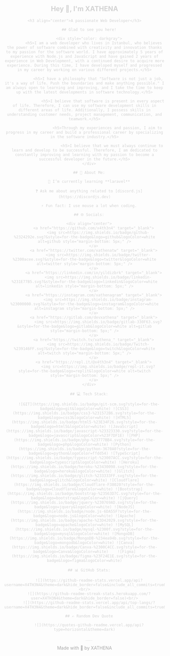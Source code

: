 <div draggable="false" (dragstart)="false;" align="center" style="align: center; text-decoration:none; color: lightgrey; cursor: default; pointer-events:none; user-drag: none;
    -webkit-user-drag: none;
    user-select: none;
    -moz-user-select: none;
    -webkit-user-select: none;
    -ms-user-select: none;">
    <h2 align="center">Hey 👋, I'm XATHENA</h2>

    <h3 align="center">A passionate Web Developer</h3>

        ## Glad to see you here!

        <div style="color: darkgray">
            <h5>I am a web developer who lives in Istanbul, who believes the power of software combined with creativity and innovation thanks to my passion for the software world. I have approximately 5 years of experience with Node.js and JavaScript and have gained 2 years of experience in Web Development, with a continued desire to acquire more experience. During this time, I have developed myself and progressed in my career by working on various different projects.</h5>

                <h5>I have a philosophy that "Software is not just a job, it's a way of life. Push the boundaries and make anything possible." I am always open to learning and improving, and I take the time to keep up with the latest developments in software technology.</h5>

                    <h5>I believe that software is present in every aspect of life. Therefore, I can use my software development skills in different areas of life. Additionally, I possess skills in understanding customer needs, project management, communication, and teamwork.</h5>

                        <h5>Through my experiences and passion, I aim to progress in my career and build a professional career by specializing in the software industry.</h5>

                            <h5>I believe that we must always continue to learn and develop to be successful. Therefore, I am dedicated to constantly improving and learning with my passion to become a successful developer in the future.</h5>
        </div>

        ## 💫 About Me:

        🌱 I’m currently learning **laravel**

        ❓ Ask me about anything related to [discord.js](https://discordjs.dev)

        ⚡ Fun fact: I use mouse a lot when coding.

        ## 🌐 Socials:

        <div align="center">
            <a href="https://github.com/x4th3n4" target="_blank">
                <img src=https://img.shields.io/badge/github-%2324292e.svg?&style=for-the-badge&logo=github&logoColor=white alt=github style="margin-bottom: 5px;" />
            </a>
            <a href="https://twitter.com/xathenatw" target="_blank">
                <img src=https://img.shields.io/badge/twitter-%2300acee.svg?&style=for-the-badge&logo=twitter&logoColor=white alt=twitter style="margin-bottom: 5px;" />
            </a>
            <a href="https://linkedin.com/in/yildizbrk" target="_blank">
                <img src=https://img.shields.io/badge/linkedin-%231E77B5.svg?&style=for-the-badge&logo=linkedin&logoColor=white alt=linkedin style="margin-bottom: 5px;" />
            </a>
            <a href="https://instagram.com/xathenagram" target="_blank">
                <img src=https://img.shields.io/badge/instagram-%23000000.svg?&style=for-the-badge&logo=instagram&logoColor=white alt=instagram style="margin-bottom: 5px;" />
            </a>
            <a href="https://gitlab.com/devxathena" target="_blank">
                <img src=https://img.shields.io/badge/gitlab-330F63.svg?&style=for-the-badge&logo=gitlab&logoColor=white alt=gitlab style="margin-bottom: 5px;" />
            </a>
            <a href="https://twitch.tv/xathena_" target="_blank">
                <img src=https://img.shields.io/badge/Twitch-%239146FF.svg?&style=for-the-badge&logo=twitch&logoColor=white alt=twitch style="margin-bottom: 5px;" />
            </a>
            <a href="https://repl.it/@x4th3n4" target="_blank">
                <img src=https://img.shields.io/badge/repl-it.svg?style=for-the-badge&logo=replit&logoColor=white alt=twitch style="margin-bottom: 5px;" />
            </a>
        </div>

        ## 💻 Tech Stack:

        ![GIT](https://img.shields.io/badge/git-scm.svg?style=for-the-badge&logo=git&logoColor=white) ![CSS3](https://img.shields.io/badge/css3-%231572B6.svg?style=for-the-badge&logo=css3&logoColor=white) ![HTML5](https://img.shields.io/badge/html5-%23E34F26.svg?style=for-the-badge&logo=html5&logoColor=white) ![JavaScript](https://img.shields.io/badge/javascript-%23323330.svg?style=for-the-badge&logo=javascript&logoColor=%23F7DF1E) ![PHP](https://img.shields.io/badge/php-%23777BB4.svg?style=for-the-badge&logo=php&logoColor=white) ![Python](https://img.shields.io/badge/python-3670A0?style=for-the-badge&logo=python&logoColor=ffdd54) ![TypeScript](https://img.shields.io/badge/typescript-%23007ACC.svg?style=for-the-badge&logo=typescript&logoColor=white) ![Heroku](https://img.shields.io/badge/heroku-%23430098.svg?style=for-the-badge&logo=heroku&logoColor=white) ![Glitch](https://img.shields.io/badge/glitch-%233333FF.svg?style=for-the-badge&logo=glitch&logoColor=white) ![Cloudflare](https://img.shields.io/badge/Cloudflare-F38020?style=for-the-badge&logo=Cloudflare&logoColor=white) ![Bootstrap](https://img.shields.io/badge/bootstrap-%23563D7C.svg?style=for-the-badge&logo=bootstrap&logoColor=white) ![jQuery](https://img.shields.io/badge/jquery-%230769AD.svg?style=for-the-badge&logo=jquery&logoColor=white) ![NodeJS](https://img.shields.io/badge/node.js-6DA55F?style=for-the-badge&logo=node.js&logoColor=white) ![Apache](https://img.shields.io/badge/apache-%23D42029.svg?style=for-the-badge&logo=apache&logoColor=white) ![MySQL](https://img.shields.io/badge/mysql-%2300f.svg?style=for-the-badge&logo=mysql&logoColor=white) ![MongoDB](https://img.shields.io/badge/MongoDB-%234ea94b.svg?style=for-the-badge&logo=mongodb&logoColor=white) ![Canva](https://img.shields.io/badge/Canva-%2300C4CC.svg?style=for-the-badge&logo=Canva&logoColor=white)    ![Figma](https://img.shields.io/badge/figma-%23F24E1E.svg?style=for-the-badge&logo=figma&logoColor=white)

        ## 📊 GitHub Stats:

        ![](https://github-readme-stats.vercel.app/api?username=X4TH3N4&theme=dark&hide_border=false&include_all_commits=true&count_private=true)<br/>
        ![](https://github-readme-streak-stats.herokuapp.com/?user=X4TH3N4&theme=dark&hide_border=false)<br/>
        ![](https://github-readme-stats.vercel.app/api/top-langs/?username=X4TH3N4&theme=dark&hide_border=false&include_all_commits=true&count_private=true&layout=compact)

        ## ✍️ Random Dev Quote

        ![](https://quotes-github-readme.vercel.app/api?type=horizontal&theme=dark)

        ___
</div>
<div align="center" style="text-decoration:none; color: darkgrey; cursor: default;"><a href="https://github.com/X4TH3N4" style="text-decoration:none; color: darkgrey; cursor: default;" target="_blank">Made with 💜 by XATHENA</a></div>
